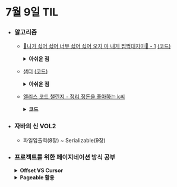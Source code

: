 # 7월 9일 TIL

* ### 알고리즘
  * [🎵니가 싫어 싫어 너무 싫어 싫어 오지 마 내게 찝쩍대지마🎵 - 1](https://www.acmicpc.net/problem/20440) [(코드)](https://www.acmicpc.net/source/80758409)<br/>
    <details>
      <summary><strong>아쉬운 점</strong></summary>
      누적합에 대한 문제에 익숙하지 않아서 다른 사람들의 아이디어를 참고해서 품.<br/>
      누적합 문제를 많이 풀면서 익숙해지도록 해야 함.
      <br/>
      <br/>

      <a href=https://tight-sleep.tistory.com/66>참고한 링크</a>
    </details>
  * [샘터](https://www.acmicpc.net/problem/18513) [(코드)](https://www.acmicpc.net/source/80765859)
    <details>
      <summary><strong>아쉬운 점</strong></summary>
      if문 위치를 잘못하여 쓸데 없는 시간을 소비했음.<br/>
      코딩테스트에서도 이런 실수를 하지 않도록 꼼꼼하게 생각하는 습관을 가져야 함.
    </details>
    

  * [엘리스 코드 챌린지 - 정리 정돈을 좋아하는 k씨](https://code-challenge.elice.io/courses/95930/lectures/738999/lecturepages/20391342)
    <details>
      <summary><strong>코드</strong></summary>

    ```java

        import java.io.*;
        import java.util.*;

        class Main {
          public static void main(String[] args) throws IOException{
              BufferedReader br = new BufferedReader(new InputStreamReader(System.in));
              BufferedWriter bw = new BufferedWriter(new OutputStreamWriter(System.out));

              StringTokenizer tokenizer = new StringTokenizer(br.readLine());

              int n = Integer.parseInt(tokenizer.nextToken());
              int m = Integer.parseInt(tokenizer.nextToken());

              int[] numbers = new int[n + 1];
              tokenizer = new StringTokenizer(br.readLine());
              for(int i=1 ; i<=n ; i++){
                  numbers[i] = Integer.parseInt(tokenizer.nextToken());
              }

              StringBuilder answer = new StringBuilder();

              // 500 * 10000 * log(10000)
              while(m-- > 0){
                  tokenizer = new StringTokenizer(br.readLine());
                  PriorityQueue<Integer> pq = new PriorityQueue((o1, o2) -> (int)o2 - (int)o1);

                  int i = Integer.parseInt(tokenizer.nextToken());
                  int j = Integer.parseInt(tokenizer.nextToken());
                  int k = Integer.parseInt(tokenizer.nextToken());

                  for(int index = i ; index <= j ; index++){
                      if(pq.size() < k){
                          pq.add(numbers[index]);
                          continue;
                      }

                      if(pq.peek() > numbers[index]){
                          pq.poll();
                          pq.add(numbers[index]);
                      }
                  }

                  answer.append(pq.peek()).append('\n');
              }

              bw.write(answer.toString());

              br.close();
              bw.close();
          }
        }

       ```    
  
    </details>

 * ### 자바의 신 VOL2
   * 파일입출력(8장) ~ Serializable(9장)

 * ### 프로젝트를 위한 페이지네이션 방식 공부
   <details>
    <summary><strong>Offset VS Cursor</strong></summary>

      #### Offset 방식
      Offset 방식은 SQL문의 limit과 offset을 이용해서 페이지네이션을 구현하는 방식으로 몇 번째 데이터인지에 집중한다.<br/>
      ``` 

      장점: 
      1. 비교적 구현하기 쉽다
      2. 원하는 페이지로 이동할 수 있다는 장점이 있다.
      
      단점: 
      1. 새로운 데이터가 추가가 된다면 다음 페이지에 이동시 데이터를 중복해서 보여줄 수 있다. 
      2. 앞 쪽 데이터가 사라진다면 다음 페이지 이동시 데이터가 누락돼서 보여줄 수 있다.
      3. 요청한 데이터를 바로 보는 것이 아니라 이전 데이터까지 조회를 하고 자르기 때문에 row가 많을 수록 성능적으로 문제가 될 수 있다. (시간 복잡도: O(N))

      ```

      <br/>

      #### Cursor 방식
      무한 스크롤이나 더보기 버튼 기능을 위해 사용하는 방식으로 현재 데이터의 다음 데이터에 집중을 한다. cursor라는 컬럼을 만들어서 이용하는데 보통 timestamp 값을 활용하여 지정한다.<br/>
      ``` 

      장점: 
      1. O(1), O(limit) 정도의 시간으로 성능적으로 우수하다.
      2. offset 방식에서 발생하는 데이터 중복 혹은 누락에 대한 문제가 없다.
      3. 대용량 데이터에 좋은 성능을 나타냄
      
      단점: 
      1. 불규칙한 페이지 이동이 불가능하다. 즉, 원하는 페이지로 이동 불가.
      2. 정렬 기능이 제한되는데 이는 cursor 방식은 고유한 값으로 처리를 하기 때문입니다. 
         다시 말해, 고유하지 않는 데이터나 중복이 많은 데이터로 정렬을 한다면 성능이 나빠지고, 구현하기 까다로워진다.

      ```

   </details>

   <details>
    <summary><strong>Pageable 활용</strong></summary>

      #### Pageable 인터페이스
      Spring에서 페이지네이션을 위해서 제공하는 인터페이스로 쇼핑몰 프로젝트에서 사용했던 인터페이스이다.
      아래 코드처럼 매개변수로 Pageable를 넣으면 uri?size=9&page=2 로 요청했을 때 size(보여줄 데이터 개수)와 page(볼 페이지 번호)를 바인딩해준다.

      ```java

        @GetMapping("/items")
        public String viewItems(Model model,
                                ItemSearchCondition itemSearchCondition,
                                @PageableDefault(size = 9) Pageable pageable) {

            // ...생략
            return "item/itemViews";
        }

      ```

      이렇게 받은 Pageable를 service에 넘겨 줘서 페이지에 맞는 데이터들을 찾아 도와준다. findAll(Pageable pageable)은 기본적으로 JPA에 구현되어 있다.

      ```java

      public Page<Item> getSimpleItemList(Pageable pageable) {
        return itemRepository.findAll(pageable);
      }

      ```
      이러면 pageable의 size, page, sort을 이용하여 요청한 페이지에 대한 데이터를 가져온다.

      ```

      장점
      1. String Data JPA가 제공하는 Pageable을 이용하면 되기 때문에 구현하기 쉽다.
      2. 페이지 번호, 크기, 정렬 방식을 유여하게 변경할 수 있다.

      단점
      1. 대규모 데이터를 다룰 때, 로직이 복잡해질 수 있다.
      2. 추가적인 쿼리가 실행될 수 있기 때문에 성능에 악영향을 끼칠 수 있다.

      ```
      
      

   </details>
